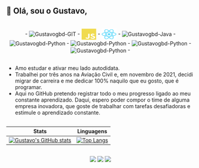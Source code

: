## 👋 Olá, sou o Gustavo,
<div align="center" style="display: inline_block"><br>
  - <img align="center" alt="Gustavogbd-GIT" height="30" width="40" src="https://cdn.jsdelivr.net/gh/devicons/devicon/icons/git/git-original.svg"> - 
  <img align="center" alt="Gustavogbd-Js" height="30" width="40" src="https://raw.githubusercontent.com/devicons/devicon/master/icons/javascript/javascript-plain.svg"> - 
  <img align="center" alt="Gustavogbd-React" height="30" width="40" src="https://raw.githubusercontent.com/devicons/devicon/master/icons/react/react-original.svg"> - 
  <img align="center" alt="Gustavogbd-Java" height="30" width="40" src="https://cdn.jsdelivr.net/gh/devicons/devicon/icons/java/java-original.svg" /> - 
  <img align="center" alt="Gustavogbd-Python" height="30" width="40" src="https://cdn.jsdelivr.net/gh/devicons/devicon/icons/python/python-original.svg" /> - 
  <img align="center" alt="Gustavogbd-Python" height="30" width="40" src="https://cdn.jsdelivr.net/gh/devicons/devicon/icons/nodejs/nodejs-original.svg" /> -
  <img align="center" alt="Gustavogbd-Python" height="30" width="40" src="https://cdn.jsdelivr.net/gh/devicons/devicon/icons/mysql/mysql-original.svg" /> -
  <img align="center" alt="Gustavogbd-Python" height="30" width="40" src="https://cdn.jsdelivr.net/gh/devicons/devicon/icons/angularjs/angularjs-original.svg" /> -
  
</div>

##

- Amo estudar e ativar meu lado autodidata.<br>
- Trabalhei por três anos na Aviação Civil e, em novembro de 2021, decidi migrar de carreira e me dedicar 100% naquilo que eu gosto, que é programar.<br> 
- Aqui no GitHub pretendo registrar todo o meu progresso ligado ao meu constante aprendizado. Daqui, espero poder compor o time de alguma empresa inovadora, que goste de trabalhar com tarefas desafiadoras e estimule o aprendizado constante.<br>

##

  | Stats               | Linguagens               |
  | ---------------------- | ---------------------- |
  | [![Gustavo's GitHub stats](https://github-readme-stats.vercel.app/api?username=Gustavogbd&show_icons=true&theme=dracula)](https://github.com/anuraghazra/github-readme-stats) | [![Top Langs](https://github-readme-stats.vercel.app/api/top-langs/?username=Gustavogbd&show_icons=true&theme=dracula)](https://github.com/anuraghazra/github-readme-stats) |

  
  ##
 
<div align="center"> 
  <a href="https://www.linkedin.com/in/gustavo-santos-3449a8124" target="_blank"><img src="https://img.shields.io/badge/-LinkedIn-%230077B5?style=for-the-badge&logo=linkedin&logoColor=white" target="_blank"></a> 
  <a href = "mailto:gustavokkg2@hotmail.com"><img src="https://img.shields.io/badge/Microsoft_Outlook-0078D4?style=for-the-badge&logo=microsoft-outlook&logoColor=white" target="_blank"></a>
  <a href="https://instagram.com/gustavogbd" target="_blank"><img src="https://img.shields.io/badge/-Instagram-%23E4405F?style=for-the-badge&logo=instagram&logoColor=white" target="_blank"></a>
</div>
